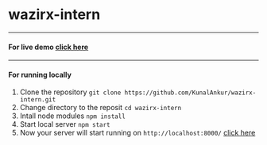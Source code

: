 # wazirx-intern
---
#### For live demo [click here](https://wazirx-intern.herokuapp.com/)
---

#### For running locally
1. Clone the repository
`git clone https://github.com/KunalAnkur/wazirx-intern.git
`
2. Change directory to the reposit
`cd wazirx-intern`
3. Intall node modules
`npm install`
4. Start local server
`npm start`
5. Now your server will start running on `http://localhost:8000/` [click here](http://localhost:8000/)


